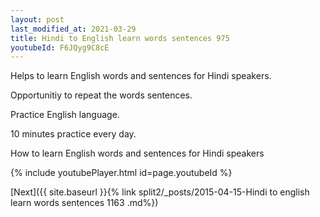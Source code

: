 ```yaml
---
layout: post
last_modified_at: 2021-03-29
title: Hindi to English learn words sentences 975 
youtubeId: F6JQyg9C8cE
---
```

 
 
Helps to learn English words and sentences for Hindi speakers.

Opportunitiy to repeat the words sentences. 

Practice English language. 
 
10 minutes practice every day. 
 
How to learn English words and sentences for Hindi speakers 
 
{% include youtubePlayer.html id=page.youtubeId %}
 
 
[Next]({{ site.baseurl }}{% link  split2/_posts/2015-04-15-Hindi to english learn words sentences 1163 .md%})
 
